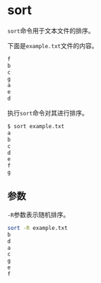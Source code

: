 # sort

`sort`命令用于文本文件的排序。

下面是`example.txt`文件的内容。

```bash
f
b
c
g
a
e
d
```

执行`sort`命令对其进行排序。

```bash
$ sort example.txt
a
b
c
d
e
f
g
```

## 参数

`-R`参数表示随机排序。

```bash
sort -R example.txt
b
d
a
c
g
e
f
```

